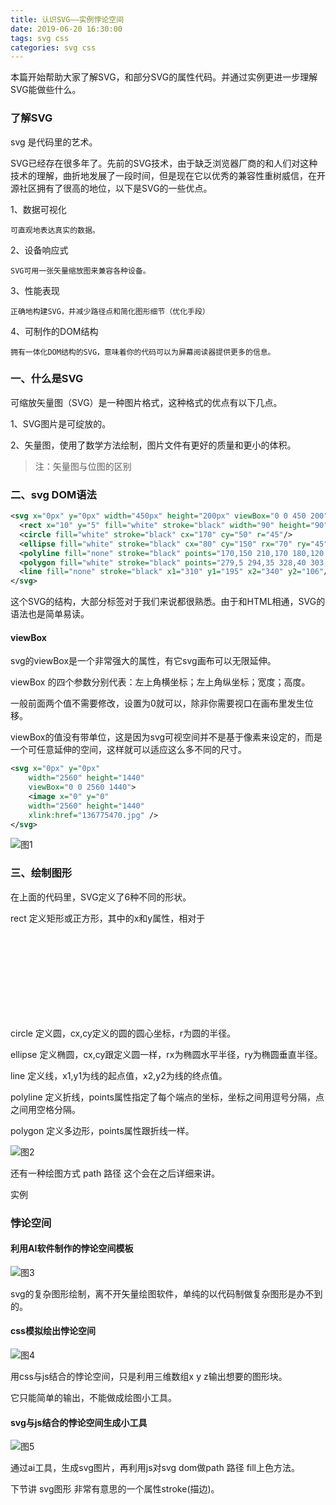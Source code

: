```yaml
---
title: 认识SVG——实例悖论空间
date: 2019-06-20 16:30:00
tags: svg css
categories: svg css
---
```


本篇开始帮助大家了解SVG，和部分SVG的属性代码。并通过实例更进一步理解SVG能做些什么。

<!--more-->

### 了解SVG

svg 是代码里的艺术。



SVG已经存在很多年了。先前的SVG技术，由于缺乏浏览器厂商的和人们对这种技术的理解，曲折地发展了一段时间，但是现在它以优秀的兼容性重树威信，在开源社区拥有了很高的地位，以下是SVG的一些优点。

1、数据可视化

	可直观地表达真实的数据。
	
2、设备响应式

	SVG可用一张矢量缩放图来兼容各种设备。
	
3、性能表现

	正确地构建SVG，并减少路径点和简化图形细节（优化手段）
	
4、可制作的DOM结构

	拥有一体化DOM结构的SVG，意味着你的代码可以为屏幕阅读器提供更多的信息。


### 一、什么是SVG

可缩放矢量图（SVG）是一种图片格式，这种格式的优点有以下几点。

1、SVG图片是可绽放的。

2、矢量图，使用了数学方法绘制，图片文件有更好的质量和更小的体积。

> 注：矢量图与位图的区别

### 二、svg DOM语法

```xml
<svg x="0px" y="0px" width="450px" height="200px" viewBox="0 0 450 200">
  <rect x="10" y="5" fill="white" stroke="black" width="90" height="90"/>
  <circle fill="white" stroke="black" cx="170" cy="50" r="45"/>
  <ellipse fill="white" stroke="black" cx="80" cy="150" rx="70" ry="45"/>
  <polyline fill="none" stroke="black" points="170,150 210,170 180,120 240,130 270,190"/>
  <polygon fill="white" stroke="black" points="279,5 294,35 328,40 303,62 309,94 279,79 248,94 254,62 230,39 263,35"/>
  <line fill="none" stroke="black" x1="310" y1="195" x2="340" y2="106"/>
</svg>
```

这个SVG的结构，大部分标签对于我们来说都很熟悉。由于和HTML相通，SVG的语法也是简单易读。

#### viewBox


svg的viewBox是一个非常强大的属性，有它svg画布可以无限延伸。

viewBox 的四个参数分别代表：左上角横坐标；左上角纵坐标；宽度；高度。

一般前面两个值不需要修改，设置为0就可以，除非你需要视口在画布里发生位移。

viewBox的值没有带单位，这是因为svg可视空间并不是基于像素来设定的，而是一个可任意延伸的空间，这样就可以适应这么多不同的尺寸。

```xml
<svg x="0px" y="0px" 
    width="2560" height="1440"
    viewBox="0 0 2560 1440">
    <image x="0" y="0"
    width="2560" height="1440"
    xlink:href="136775470.jpg" />
</svg>
```

![图1](http://zhang-yue.oss-cn-beijing.aliyuncs.com/bingshan/136775470.jpg)

### 三、绘制图形

在上面的代码里，SVG定义了6种不同的形状。

rect 定义矩形或正方形，其中的x和y属性，相对于<svg>元素进行定位。fill填充色、stroke描边色。

circle 定义圆，cx,cy定义的圆的圆心坐标，r为圆的半径。

ellipse 定义椭圆，cx,cy跟定义圆一样，rx为椭圆水平半径，ry为椭圆垂直半径。

line 定义线，x1,y1为线的起点值，x2,y2为线的终点值。

polyline 定义折线，points属性指定了每个端点的坐标，坐标之间用逗号分隔，点之间用空格分隔。

polygon 定义多边形，points属性跟折线一样。
   
![图2](http://zhang-yue.oss-cn-beijing.aliyuncs.com/bingshan/svg-test_1.png)


还有一种绘图方式 path 路径 这个会在之后详细来讲。



实例

### 悖论空间

#### 利用AI软件制作的悖论空间模板

![图3](http://zhang-yue.oss-cn-beijing.aliyuncs.com/bingshan/ant_ai.png)

svg的复杂图形绘制，离不开矢量绘图软件，单纯的以代码制做复杂图形是办不到的。

#### css模拟绘出悖论空间

![图4](http://zhang-yue.oss-cn-beijing.aliyuncs.com/bingshan/ant_css.png)

用css与js结合的悖论空间，只是利用三维数组x y z输出想要的图形块。

它只能简单的输出，不能做成绘图小工具。

#### svg与js结合的悖论空间生成小工具

![图5](http://zhang-yue.oss-cn-beijing.aliyuncs.com/bingshan/ant_svg.png)

通过ai工具，生成svg图片，再利用js对svg dom做path 路径 fill上色方法。



下节讲 svg图形 非常有意思的一个属性stroke(描边)。